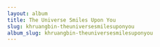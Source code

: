 ```yaml
---
layout: album
title: The Universe Smiles Upon You
slug: khruangbin-theuniversesmilesuponyou
album_slug: khruangbin-theuniversesmilesuponyou
---
```

